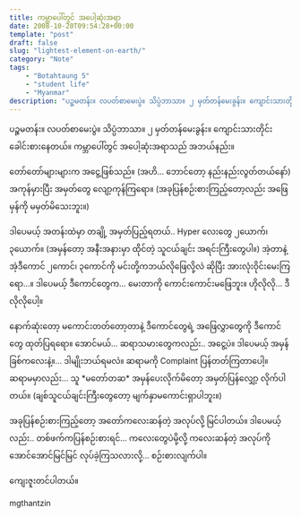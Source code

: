 ```yaml
---
title: ကမ္ဘာပေါ်တွင် အပေါ့ဆုံးအရာ
date: 2008-10-20T09:54:28+00:00
template: "post"  
draft: false  
slug: "lightest-element-on-earth/"  
category: "Note"
tags:
    - "Botahtaung 5"
    - "student life"
    - "Myanmar"
description: "ပဉ္စမတန်း။ လပတ်စာမေးပွဲ။ သိပ္ပံဘာသာ။ ၂ မှတ်တန်မေးခွန်း။ ကျောင်းသားတိုင်း ခေါင်းစားနေတယ်။ ကမ္ဘာပေါ်တွင် အပေါ့ဆုံးအရာသည် အဘယ်နည်း။"
---
```

ပဉ္စမတန်း။ လပတ်စာမေးပွဲ။ သိပ္ပံဘာသာ။ ၂ မှတ်တန်မေးခွန်း။ ကျောင်းသားတိုင်း ခေါင်းစားနေတယ်။ ကမ္ဘာပေါ်တွင် အပေါ့ဆုံးအရာသည် အဘယ်နည်း။

တော်တော်များများက အငွေ့ဖြစ်သည်။ (အဟိ… ဘောင်တော့ နည်းနည်းလွတ်တယ်နော်) အကုန်မှားပြီး အမှတ်တွေ လျော့ကုန်ကြရော။ (အခုပြန်စဉ်းစားကြည့်တော့လည်း အဖြေမှန်ကို မမှတ်မိသေးဘူး။)

ဒါပေမယ့် အတန်းထဲမှာ တချို့ အမှတ်ပြည့်ရတယ်.. Hyper လေးတွေ ၂ယောက်၊ ၃ယောက်။ (အမှန်တော့ အနီးအနားမှာ ထိုင်တဲ့ သူငယ်ချင်း အရင်းကြီးတွေပါ။) အဲ့တာနဲ့ အဲ့ဒီကောင် ၂ကောင်၊ ၃ကောင်ကို မင်းတို့ကဘယ်လိုဖြေလို့လဲ ဆိုပြီး အားလုံးဝိုင်းမေးကြရော…။ ဒါပေမယ့် ဒီကောင်တွေက… မေးတာကို ကောင်းကောင်းမဖြေဘူး။ ဟိုလိုလို… ဒီလိုလိုပေါ့။

နောက်ဆုံးတော့ မကောင်းတတ်တော့တာနဲ့ ဒီကောင်တွေရဲ့ အဖြေလွှာတွေကို ဒီကောင်တွေ ထုတ်ပြရရော။ အောင်မယ်… ဆရာသမားတွေကလည်း.. အငွေ့ပဲ။ ဒါပေမယ့် အမှန်ခြစ်ကလေးနဲ့။… ဒါမျိုးဘယ်ရမလဲ။ ဆရာမကို Complaint ပြန်တတ်ကြတာပေါ့။ ဆရာမမှာလည်း… သူ \*မတော်တဆ\* အမှန်ပေးလိုက်မိတော့ အမှတ်ပြန်လျှော့ လိုက်ပါတယ်။ (ချစ်သူငယ်ချင်းကြီးတွေတော့ မျက်နှာမကောင်းရှာပါဘူး။)

အခုပြန်စဉ်းစားကြည့်တော့ အတော်ကလေးဆန်တဲ့ အလုပ်လို့ မြင်ပါတယ်။ ဒါပေမယ့်လည်း.. တစ်ဖက်ကပြန်စဉ်းစားရင်… ကလေးတွေပဲမို့လို့ ကလေးဆန်တဲ့ အလုပ်ကို အောင်အောင်မြင်မြင် လုပ်ခဲ့ကြသလားလို့… စဉ်းစားလျက်ပါ။

ကျေးဇူးတင်ပါတယ်။
  
mgthantzin